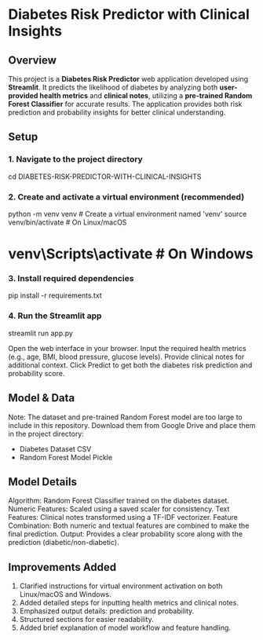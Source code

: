 # Diabetes Risk Predictor with Clinical Insights

## Overview
This project is a **Diabetes Risk Predictor** web application developed using **Streamlit**. It predicts the likelihood of diabetes by analyzing both **user-provided health metrics** and **clinical notes**, utilizing a **pre-trained Random Forest Classifier** for accurate results. The application provides both risk prediction and probability insights for better clinical understanding.

## Setup
### 1. Navigate to the project directory
cd DIABETES-RISK-PREDICTOR-WITH-CLINICAL-INSIGHTS

### 2. Create and activate a virtual environment (recommended)
python -m venv venv           # Create a virtual environment named 'venv'
source venv/bin/activate      # On Linux/macOS
# venv\Scripts\activate       # On Windows

### 3. Install required dependencies
pip install -r requirements.txt

### 4. Run the Streamlit app
streamlit run app.py

Open the web interface in your browser.
Input the required health metrics (e.g., age, BMI, blood pressure, glucose levels).
Provide clinical notes for additional context.
Click Predict to get both the diabetes risk prediction and probability score.

## Model & Data
Note: The dataset and pre-trained Random Forest model are too large to include in this repository. Download them from Google Drive and place them in the project directory:
- Diabetes Dataset CSV
- Random Forest Model Pickle

## Model Details
Algorithm: Random Forest Classifier trained on the diabetes dataset.
Numeric Features: Scaled using a saved scaler for consistency.
Text Features: Clinical notes transformed using a TF-IDF vectorizer.
Feature Combination: Both numeric and textual features are combined to make the final prediction.
Output: Provides a clear probability score along with the prediction (diabetic/non-diabetic).

## Improvements Added
1. Clarified instructions for virtual environment activation on both Linux/macOS and Windows.
2. Added detailed steps for inputting health metrics and clinical notes.
3. Emphasized output details: prediction and probability.
4. Structured sections for easier readability.
5. Added brief explanation of model workflow and feature handling.
